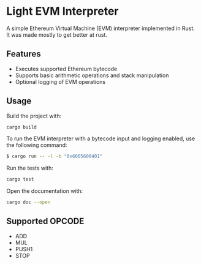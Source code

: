 # Light EVM Interpreter

A simple Ethereum Virtual Machine (EVM) interpreter implemented in Rust.
It was made mostly to get better at rust.

## Features

- Executes supported Ethereum bytecode
- Supports basic arithmetic operations and stack manipulation
- Optional logging of EVM operations

## Usage

Build the project with:

```bash
cargo build
```

To run the EVM interpreter with a bytecode input and logging enabled, use the following command:

```bash
$ cargo run -- -l -b "0x6005600401"
```

Run the tests with:

```bash
cargo test
```

Open the documentation with:

```bash
cargo doc --open
```

## Supported OPCODE

- ADD
- MUL
- PUSH1
- STOP
